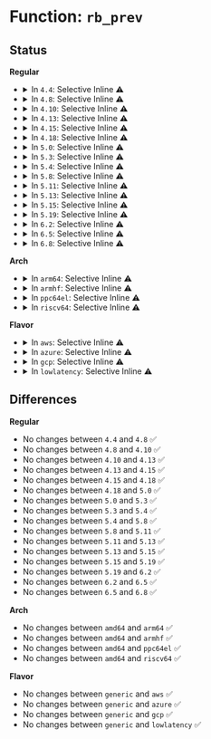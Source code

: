 # Function: <code>rb_prev</code>

## Status
<b>Regular</b>
<ul>
<li>
<details>
<summary>In <code>4.4</code>: Selective Inline ⚠️</summary>

```c
struct rb_node *rb_prev(const struct rb_node *node);
```

**Collision:** Unique Global

**Inline:** Selective

**Transformation:** False

**Instances:**

```
In lib/rbtree.c (ffffffff813eff20)
Location: lib/rbtree.c:508
Inline: True
Direct callers:
  - kernel/events/uprobes.c:uprobe_mmap
  - mm/vmalloc.c:pvm_determine_end
  - mm/vmalloc.c:__free_vmap_area
  - mm/vmalloc.c:pvm_find_next_prev
  - mm/vmalloc.c:pcpu_get_vm_areas
  - fs/ext4/mballoc.c:ext4_mb_free_metadata
  - fs/ext4/block_validity.c:add_system_zone
  - fs/ext4/extents_status.c:__es_insert_extent
  - block/elevator.c:elv_rb_former_request
  - block/cfq-iosched.c:cfq_close_cooperator
  - drivers/iommu/iova.c:alloc_iova
  - drivers/iommu/iova.c:alloc_iova
```
**Symbols:**

```
ffffffff813eff20-ffffffff813eff5e: rb_prev (STB_GLOBAL)
```
</details>
</li>
<li>
<details>
<summary>In <code>4.8</code>: Selective Inline ⚠️</summary>

```c
struct rb_node *rb_prev(const struct rb_node *node);
```

**Collision:** Unique Global

**Inline:** Selective

**Transformation:** False

**Instances:**

```
In lib/rbtree.c (ffffffff81436880)
Location: lib/rbtree.c:508
Inline: True
Direct callers:
  - kernel/events/uprobes.c:uprobe_mmap
  - mm/vmalloc.c:pcpu_get_vm_areas
  - mm/vmalloc.c:pvm_determine_end
  - mm/vmalloc.c:pvm_find_next_prev
  - mm/vmalloc.c:__free_vmap_area
  - fs/ext4/mballoc.c:ext4_mb_free_metadata
  - fs/ext4/block_validity.c:add_system_zone
  - fs/ext4/extents_status.c:__es_insert_extent
  - block/elevator.c:elv_rb_former_request
  - block/cfq-iosched.c:cfq_close_cooperator
  - block/cfq-iosched.c:cfq_find_next_rq
  - drivers/iommu/iova.c:alloc_iova
  - drivers/iommu/iova.c:alloc_iova
```
**Symbols:**

```
ffffffff81436880-ffffffff814368c6: rb_prev (STB_GLOBAL)
```
</details>
</li>
<li>
<details>
<summary>In <code>4.10</code>: Selective Inline ⚠️</summary>

```c
struct rb_node *rb_prev(const struct rb_node *node);
```

**Collision:** Unique Global

**Inline:** Selective

**Transformation:** False

**Instances:**

```
In lib/rbtree.c (ffffffff81453870)
Location: lib/rbtree.c:523
Inline: True
Direct callers:
  - kernel/events/uprobes.c:uprobe_mmap
  - mm/vmalloc.c:pcpu_get_vm_areas
  - mm/vmalloc.c:pvm_determine_end
  - mm/vmalloc.c:pvm_find_next_prev
  - mm/vmalloc.c:__free_vmap_area
  - fs/ext4/mballoc.c:ext4_mb_free_metadata
  - fs/ext4/block_validity.c:add_system_zone
  - fs/ext4/extents_status.c:__es_insert_extent
  - block/elevator.c:elv_rb_former_request
  - block/cfq-iosched.c:cfq_close_cooperator
  - block/cfq-iosched.c:cfq_find_next_rq
  - drivers/iommu/iova.c:alloc_iova
  - drivers/iommu/iova.c:alloc_iova
  - net/ipv4/tcp_input.c:tcp_prune_ofo_queue
```
**Symbols:**

```
ffffffff81453870-ffffffff814538b6: rb_prev (STB_GLOBAL)
```
</details>
</li>
<li>
<details>
<summary>In <code>4.13</code>: Selective Inline ⚠️</summary>

```c
struct rb_node *rb_prev(const struct rb_node *node);
```

**Collision:** Unique Global

**Inline:** Selective

**Transformation:** False

**Instances:**

```
In lib/rbtree.c (ffffffff818f3ad0)
Location: lib/rbtree.c:525
Inline: True
Direct callers:
  - kernel/events/uprobes.c:uprobe_mmap
  - mm/vmalloc.c:pcpu_get_vm_areas
  - mm/vmalloc.c:pvm_determine_end
  - mm/vmalloc.c:pvm_find_next_prev
  - mm/vmalloc.c:__free_vmap_area
  - fs/ext4/block_validity.c:add_system_zone
  - fs/ext4/extents_status.c:__es_insert_extent
  - fs/ext4/mballoc.c:ext4_mb_free_metadata
  - block/elevator.c:elv_rb_former_request
  - block/cfq-iosched.c:cfq_close_cooperator
  - block/cfq-iosched.c:cfq_find_next_rq
  - drivers/iommu/iova.c:alloc_iova
  - drivers/iommu/iova.c:alloc_iova
```
**Symbols:**

```
ffffffff818f3ad0-ffffffff818f3b16: rb_prev (STB_GLOBAL)
```
</details>
</li>
<li>
<details>
<summary>In <code>4.15</code>: Selective Inline ⚠️</summary>

```c
struct rb_node *rb_prev(const struct rb_node *node);
```

**Collision:** Unique Global

**Inline:** Selective

**Transformation:** False

**Instances:**

```
In lib/rbtree.c (ffffffff8197a4d0)
Location: lib/rbtree.c:560
Inline: True
Direct callers:
  - kernel/events/uprobes.c:uprobe_mmap
  - mm/vmalloc.c:pcpu_get_vm_areas
  - mm/vmalloc.c:pvm_determine_end
  - mm/vmalloc.c:pvm_find_next_prev
  - mm/vmalloc.c:__free_vmap_area
  - fs/ext4/block_validity.c:add_system_zone
  - fs/ext4/extents_status.c:__es_insert_extent
  - fs/ext4/mballoc.c:ext4_mb_free_metadata
  - block/elevator.c:elv_rb_former_request
  - block/cfq-iosched.c:cfq_close_cooperator
  - block/cfq-iosched.c:cfq_find_next_rq
  - block/cfq-iosched.c:cfq_rb_erase
  - drivers/iommu/iova.c:alloc_iova
  - net/ipv4/tcp_input.c:tcp_sacktag_walk
```
**Symbols:**

```
ffffffff8197a4d0-ffffffff8197a516: rb_prev (STB_GLOBAL)
```
</details>
</li>
<li>
<details>
<summary>In <code>4.18</code>: Selective Inline ⚠️</summary>

```c
struct rb_node *rb_prev(const struct rb_node *node);
```

**Collision:** Unique Global

**Inline:** Selective

**Transformation:** False

**Instances:**

```
In lib/rbtree.c (ffffffff819d6a70)
Location: lib/rbtree.c:560
Inline: True
Direct callers:
  - kernel/events/uprobes.c:uprobe_mmap
  - mm/vmalloc.c:pcpu_get_vm_areas
  - mm/vmalloc.c:pvm_determine_end
  - mm/vmalloc.c:pvm_find_next_prev
  - mm/vmalloc.c:__free_vmap_area
  - fs/ext4/block_validity.c:add_system_zone
  - fs/ext4/extents_status.c:__es_insert_extent
  - fs/ext4/mballoc.c:ext4_mb_free_metadata
  - block/elevator.c:elv_rb_former_request
  - block/cfq-iosched.c:cfq_close_cooperator
  - block/cfq-iosched.c:cfq_find_next_rq
  - block/cfq-iosched.c:cfq_rb_erase
  - drivers/iommu/iova.c:alloc_iova
  - net/ipv4/tcp_input.c:tcp_sacktag_walk
```
**Symbols:**

```
ffffffff819d6a70-ffffffff819d6ab3: rb_prev (STB_GLOBAL)
```
</details>
</li>
<li>
<details>
<summary>In <code>5.0</code>: Selective Inline ⚠️</summary>

```c
struct rb_node *rb_prev(const struct rb_node *node);
```

**Collision:** Unique Global

**Inline:** Selective

**Transformation:** False

**Instances:**

```
In lib/rbtree.c (ffffffff81a0eca0)
Location: lib/rbtree.c:560
Inline: True
Direct callers:
  - kernel/events/uprobes.c:uprobe_mmap
  - mm/vmalloc.c:pcpu_get_vm_areas
  - mm/vmalloc.c:pvm_determine_end
  - mm/vmalloc.c:pvm_find_next_prev
  - mm/vmalloc.c:__free_vmap_area
  - fs/ext4/block_validity.c:add_system_zone
  - fs/ext4/extents_status.c:__es_insert_extent
  - fs/ext4/mballoc.c:ext4_mb_free_metadata
  - block/elevator.c:elv_rb_former_request
  - drivers/iommu/iova.c:alloc_iova
  - net/ipv4/tcp_input.c:tcp_sacktag_walk
```
**Symbols:**

```
ffffffff81a0eca0-ffffffff81a0ece4: rb_prev (STB_GLOBAL)
```
</details>
</li>
<li>
<details>
<summary>In <code>5.3</code>: Selective Inline ⚠️</summary>

```c
struct rb_node *rb_prev(const struct rb_node *node);
```

**Collision:** Unique Global

**Inline:** Selective

**Transformation:** False

**Instances:**

```
In lib/rbtree.c (ffffffff81a7dd50)
Location: lib/rbtree.c:524
Inline: True
Direct callers:
  - kernel/events/uprobes.c:uprobe_mmap
  - mm/vmalloc.c:pcpu_get_vm_areas
  - fs/ext4/block_validity.c:add_system_zone
  - fs/ext4/extents_status.c:__es_insert_extent
  - fs/ext4/mballoc.c:ext4_mb_free_metadata
  - ipc/mqueue.c:do_mq_timedreceive
  - ipc/mqueue.c:do_mq_timedreceive
  - ipc/mqueue.c:mqueue_evict_inode
  - ipc/mqueue.c:mqueue_evict_inode
  - block/elevator.c:elv_rb_former_request
  - drivers/iommu/iova.c:alloc_iova
  - net/ipv4/tcp_input.c:tcp_sacktag_walk
```
**Symbols:**

```
ffffffff81a7dd50-ffffffff81a7dd92: rb_prev (STB_GLOBAL)
```
</details>
</li>
<li>
<details>
<summary>In <code>5.4</code>: Selective Inline ⚠️</summary>

```c
struct rb_node *rb_prev(const struct rb_node *node);
```

**Collision:** Unique Global

**Inline:** Selective

**Transformation:** False

**Instances:**

```
In lib/rbtree.c (ffffffff81ab5080)
Location: lib/rbtree.c:524
Inline: True
Direct callers:
  - kernel/events/uprobes.c:uprobe_mmap
  - mm/vmalloc.c:pcpu_get_vm_areas
  - fs/ext4/block_validity.c:add_system_zone
  - fs/ext4/extents_status.c:__es_remove_extent
  - fs/ext4/extents_status.c:__es_remove_extent
  - fs/ext4/extents_status.c:__es_insert_extent
  - fs/ext4/mballoc.c:ext4_mb_free_metadata
  - ipc/mqueue.c:do_mq_timedreceive
  - ipc/mqueue.c:do_mq_timedreceive
  - ipc/mqueue.c:mqueue_evict_inode
  - ipc/mqueue.c:mqueue_evict_inode
  - block/elevator.c:elv_rb_former_request
  - drivers/iommu/iova.c:alloc_iova
  - net/ipv4/tcp_input.c:tcp_sacktag_walk
```
**Symbols:**

```
ffffffff81ab5080-ffffffff81ab50c2: rb_prev (STB_GLOBAL)
```
</details>
</li>
<li>
<details>
<summary>In <code>5.8</code>: Selective Inline ⚠️</summary>

```c
struct rb_node *rb_prev(const struct rb_node *node);
```

**Collision:** Unique Global

**Inline:** Selective

**Transformation:** False

**Instances:**

```
In lib/rbtree.c (ffffffff815efcc0)
Location: lib/rbtree.c:524
Inline: True
Direct callers:
  - kernel/events/uprobes.c:build_probe_list
  - kernel/events/uprobes.c:build_probe_list
  - mm/vmalloc.c:pcpu_get_vm_areas
  - mm/memcontrol.c:mem_cgroup_css_free
  - mm/memcontrol.c:mem_cgroup_soft_limit_reclaim
  - mm/memcontrol.c:__mem_cgroup_largest_soft_limit_node
  - mm/memcontrol.c:mem_cgroup_update_tree
  - fs/ext4/block_validity.c:add_system_zone
  - fs/ext4/extents_status.c:__es_remove_extent
  - fs/ext4/extents_status.c:get_rsvd
  - fs/ext4/extents_status.c:__es_insert_extent
  - ipc/mqueue.c:do_mq_timedreceive
  - ipc/mqueue.c:do_mq_timedreceive
  - ipc/mqueue.c:mqueue_evict_inode
  - ipc/mqueue.c:mqueue_evict_inode
  - block/elevator.c:elv_rb_former_request
  - drivers/iommu/iova.c:__alloc_and_insert_iova_range
  - drivers/vfio/vfio_iommu_type1.c:vfio_iommu_replay
  - drivers/vfio/vfio_iommu_type1.c:vfio_dma_bitmap_alloc_all
  - drivers/vfio/vfio_iommu_type1.c:vfio_dma_bitmap_alloc_all
  - net/ipv4/tcp_input.c:tcp_prune_ofo_queue
  - net/ipv4/tcp_input.c:tcp_shift_skb_data
```
**Symbols:**

```
ffffffff815efcc0-ffffffff815efd02: rb_prev (STB_GLOBAL)
```
</details>
</li>
<li>
<details>
<summary>In <code>5.11</code>: Selective Inline ⚠️</summary>

```c
struct rb_node *rb_prev(const struct rb_node *node);
```

**Collision:** Unique Global

**Inline:** Selective

**Transformation:** False

**Instances:**

```
In lib/rbtree.c (ffffffff81614420)
Location: lib/rbtree.c:524
Inline: True
Direct callers:
  - kernel/events/uprobes.c:build_probe_list
  - kernel/events/uprobes.c:build_probe_list
  - mm/vmalloc.c:pcpu_get_vm_areas
  - mm/memcontrol.c:mem_cgroup_css_free
  - mm/memcontrol.c:mem_cgroup_soft_limit_reclaim
  - mm/memcontrol.c:__mem_cgroup_largest_soft_limit_node
  - mm/memcontrol.c:mem_cgroup_update_tree
  - fs/ext4/block_validity.c:add_system_zone
  - fs/ext4/extents_status.c:__es_remove_extent
  - fs/ext4/extents_status.c:get_rsvd
  - fs/ext4/extents_status.c:__es_insert_extent
  - ipc/mqueue.c:do_mq_timedreceive
  - ipc/mqueue.c:do_mq_timedreceive
  - ipc/mqueue.c:mqueue_evict_inode
  - ipc/mqueue.c:mqueue_evict_inode
  - block/elevator.c:elv_rb_former_request
  - drivers/iommu/iova.c:__alloc_and_insert_iova_range
  - drivers/vfio/vfio_iommu_type1.c:vfio_iommu_replay
  - drivers/vfio/vfio_iommu_type1.c:vfio_dma_bitmap_alloc_all
  - drivers/vfio/vfio_iommu_type1.c:vfio_dma_bitmap_alloc_all
  - net/ipv4/tcp_input.c:tcp_prune_ofo_queue
  - net/ipv4/tcp_input.c:tcp_shift_skb_data
```
**Symbols:**

```
ffffffff81614420-ffffffff81614462: rb_prev (STB_GLOBAL)
```
</details>
</li>
<li>
<details>
<summary>In <code>5.13</code>: Selective Inline ⚠️</summary>

```c
struct rb_node *rb_prev(const struct rb_node *node);
```

**Collision:** Unique Global

**Inline:** Selective

**Transformation:** False

**Instances:**

```
In lib/rbtree.c (ffffffff815f7ab0)
Location: lib/rbtree.c:524
Inline: True
Direct callers:
  - kernel/events/uprobes.c:uprobe_mmap
  - mm/vmalloc.c:pcpu_get_vm_areas
  - mm/memcontrol.c:mem_cgroup_css_free
  - mm/memcontrol.c:mem_cgroup_soft_limit_reclaim
  - mm/memcontrol.c:__mem_cgroup_largest_soft_limit_node
  - fs/ext4/block_validity.c:add_system_zone
  - fs/ext4/extents_status.c:__es_remove_extent
  - fs/ext4/extents_status.c:get_rsvd
  - fs/ext4/extents_status.c:__es_insert_extent
  - ipc/mqueue.c:do_mq_timedreceive
  - ipc/mqueue.c:do_mq_timedreceive
  - ipc/mqueue.c:mqueue_evict_inode
  - ipc/mqueue.c:mqueue_evict_inode
  - block/elevator.c:elv_rb_former_request
  - drivers/iommu/iova.c:__alloc_and_insert_iova_range
  - drivers/vfio/vfio_iommu_type1.c:vfio_iommu_type1_dirty_pages
  - drivers/vfio/vfio_iommu_type1.c:vfio_iommu_type1_dirty_pages
  - drivers/vfio/vfio_iommu_type1.c:vfio_iommu_replay
  - drivers/vfio/vfio_iommu_type1.c:vfio_iommu_replay
  - net/ipv4/tcp_input.c:tcp_prune_ofo_queue
  - net/ipv4/tcp_input.c:tcp_shift_skb_data
```
**Symbols:**

```
ffffffff815f7ab0-ffffffff815f7af2: rb_prev (STB_GLOBAL)
```
</details>
</li>
<li>
<details>
<summary>In <code>5.15</code>: Selective Inline ⚠️</summary>

```c
struct rb_node *rb_prev(const struct rb_node *node);
```

**Collision:** Unique Global

**Inline:** Selective

**Transformation:** False

**Instances:**

```
In lib/rbtree.c (ffffffff81665240)
Location: lib/rbtree.c:524
Inline: True
Direct callers:
  - kernel/events/uprobes.c:uprobe_mmap
  - mm/vmalloc.c:pcpu_get_vm_areas
  - mm/memcontrol.c:mem_cgroup_css_free
  - mm/memcontrol.c:mem_cgroup_soft_limit_reclaim
  - mm/memcontrol.c:__mem_cgroup_largest_soft_limit_node
  - fs/ext4/block_validity.c:add_system_zone
  - fs/ext4/extents_status.c:__es_remove_extent
  - fs/ext4/extents_status.c:get_rsvd
  - fs/ext4/extents_status.c:__es_insert_extent
  - ipc/mqueue.c:mqueue_evict_inode
  - ipc/mqueue.c:mqueue_evict_inode
  - block/elevator.c:elv_rb_former_request
  - drivers/iommu/iova.c:__alloc_and_insert_iova_range
  - drivers/vfio/vfio_iommu_type1.c:vfio_iommu_type1_dirty_pages
  - drivers/vfio/vfio_iommu_type1.c:vfio_iommu_type1_dirty_pages
  - drivers/vfio/vfio_iommu_type1.c:vfio_iommu_replay
  - drivers/vfio/vfio_iommu_type1.c:vfio_iommu_replay
  - net/ipv4/tcp_input.c:tcp_prune_ofo_queue
  - net/ipv4/tcp_input.c:tcp_shift_skb_data
```
**Symbols:**

```
ffffffff81665240-ffffffff81665282: rb_prev (STB_GLOBAL)
```
</details>
</li>
<li>
<details>
<summary>In <code>5.19</code>: Selective Inline ⚠️</summary>

```c
struct rb_node *rb_prev(const struct rb_node *node);
```

**Collision:** Unique Global

**Inline:** Selective

**Transformation:** False

**Instances:**

```
In lib/rbtree.c (ffffffff8177f7d0)
Location: lib/rbtree.c:524
Inline: True
Direct callers:
  - kernel/events/uprobes.c:uprobe_mmap
  - mm/vmalloc.c:pcpu_get_vm_areas
  - mm/memcontrol.c:mem_cgroup_css_free
  - mm/memcontrol.c:__mem_cgroup_largest_soft_limit_node
  - fs/ext4/block_validity.c:add_system_zone
  - fs/ext4/extents_status.c:__es_remove_extent
  - fs/ext4/extents_status.c:get_rsvd
  - fs/ext4/extents_status.c:__es_insert_extent
  - block/elevator.c:elv_rb_former_request
  - drivers/iommu/iova.c:__alloc_and_insert_iova_range
  - drivers/vfio/vfio_iommu_type1.c:vfio_iommu_type1_dirty_pages
  - drivers/vfio/vfio_iommu_type1.c:vfio_iommu_type1_dirty_pages
  - drivers/vfio/vfio_iommu_type1.c:vfio_iommu_replay
  - drivers/vfio/vfio_iommu_type1.c:vfio_iommu_replay
  - net/ipv4/tcp_input.c:tcp_prune_ofo_queue
  - net/ipv4/tcp_input.c:tcp_shift_skb_data
```
**Symbols:**

```
ffffffff8177f7d0-ffffffff8177f829: rb_prev (STB_GLOBAL)
```
</details>
</li>
<li>
<details>
<summary>In <code>6.2</code>: Selective Inline ⚠️</summary>

```c
struct rb_node *rb_prev(const struct rb_node *node);
```

**Collision:** Unique Global

**Inline:** Selective

**Transformation:** False

**Instances:**

```
In lib/rbtree.c (ffffffff8203c510)
Location: lib/rbtree.c:524
Inline: True
Direct callers:
  - kernel/events/uprobes.c:uprobe_mmap
  - mm/vmalloc.c:pcpu_get_vm_areas
  - mm/memcontrol.c:mem_cgroup_css_free
  - mm/memcontrol.c:__mem_cgroup_largest_soft_limit_node
  - fs/ext4/block_validity.c:add_system_zone
  - fs/ext4/extents_status.c:__es_remove_extent
  - fs/ext4/extents_status.c:get_rsvd
  - fs/ext4/extents_status.c:__es_insert_extent
  - block/elevator.c:elv_rb_former_request
  - drivers/iommu/iova.c:__alloc_and_insert_iova_range
  - net/ipv4/tcp_input.c:tcp_prune_ofo_queue
  - net/ipv4/tcp_input.c:tcp_shift_skb_data
```
**Symbols:**

```
ffffffff8203c510-ffffffff8203c569: rb_prev (STB_GLOBAL)
```
</details>
</li>
<li>
<details>
<summary>In <code>6.5</code>: Selective Inline ⚠️</summary>

```c
struct rb_node *rb_prev(const struct rb_node *node);
```

**Collision:** Unique Global

**Inline:** Selective

**Transformation:** False

**Instances:**

```
In lib/rbtree.c (ffffffff820baa40)
Location: lib/rbtree.c:524
Inline: True
Direct callers:
  - kernel/events/uprobes.c:uprobe_mmap
  - mm/vmalloc.c:pcpu_get_vm_areas
  - mm/memcontrol.c:mem_cgroup_css_free
  - mm/memcontrol.c:memcg_check_events
  - mm/memcontrol.c:__mem_cgroup_largest_soft_limit_node
  - fs/ext4/block_validity.c:add_system_zone
  - fs/ext4/extents_status.c:__es_remove_extent
  - fs/ext4/extents_status.c:get_rsvd
  - fs/ext4/extents_status.c:__es_insert_extent
  - fs/ext4/mballoc.c:ext4_mb_free_metadata
  - fs/ext4/mballoc.c:ext4_mb_pa_adjust_overlap
  - fs/ext4/mballoc.c:ext4_mb_pa_adjust_overlap
  - ipc/mqueue.c:mqueue_evict_inode
  - ipc/mqueue.c:mqueue_evict_inode
  - block/elevator.c:elv_rb_former_request
  - drivers/iommu/iova.c:__alloc_and_insert_iova_range
  - net/ipv4/tcp_input.c:tcp_prune_ofo_queue
  - net/ipv4/tcp_input.c:tcp_shift_skb_data
```
**Symbols:**

```
ffffffff820baa40-ffffffff820baa8e: rb_prev (STB_GLOBAL)
```
</details>
</li>
<li>
<details>
<summary>In <code>6.8</code>: Selective Inline ⚠️</summary>

```c
struct rb_node *rb_prev(const struct rb_node *node);
```

**Collision:** Unique Global

**Inline:** Selective

**Transformation:** False

**Instances:**

```
In lib/rbtree.c (ffffffff82195350)
Location: lib/rbtree.c:524
Inline: True
Direct callers:
  - kernel/events/uprobes.c:uprobe_mmap
  - mm/vmalloc.c:pcpu_get_vm_areas
  - mm/memcontrol.c:mem_cgroup_css_free
  - mm/memcontrol.c:memcg_check_events
  - mm/memcontrol.c:__mem_cgroup_largest_soft_limit_node
  - fs/ext4/block_validity.c:add_system_zone
  - fs/ext4/extents_status.c:__es_remove_extent
  - fs/ext4/extents_status.c:get_rsvd
  - fs/ext4/extents_status.c:__es_insert_extent
  - fs/ext4/mballoc.c:ext4_mb_free_metadata
  - fs/ext4/mballoc.c:ext4_mb_pa_adjust_overlap
  - fs/ext4/mballoc.c:ext4_mb_pa_adjust_overlap
  - ipc/mqueue.c:mqueue_evict_inode
  - ipc/mqueue.c:mqueue_evict_inode
  - block/elevator.c:elv_rb_former_request
  - drivers/iommu/iova.c:__alloc_and_insert_iova_range
  - drivers/gpu/drm/drm_mm.c:drm_mm_insert_node_in_range
  - net/ipv4/tcp_input.c:tcp_prune_ofo_queue
  - net/ipv4/tcp_input.c:tcp_shift_skb_data
```
**Symbols:**

```
ffffffff82195350-ffffffff8219539e: rb_prev (STB_GLOBAL)
```
</details>
</li>
</ul>
<b>Arch</b>
<ul>
<li>
<details>
<summary>In <code>arm64</code>: Selective Inline ⚠️</summary>

```c
struct rb_node *rb_prev(const struct rb_node *node);
```

**Collision:** Unique Global

**Inline:** Selective

**Transformation:** False

**Instances:**

```
In lib/rbtree.c (ffff800010d8f9e8)
Location: lib/rbtree.c:524
Inline: True
Direct callers:
  - kernel/events/uprobes.c:uprobe_mmap
  - mm/vmalloc.c:pcpu_get_vm_areas
  - fs/ext4/block_validity.c:add_system_zone
  - fs/ext4/extents_status.c:__es_remove_extent
  - fs/ext4/extents_status.c:__es_remove_extent
  - fs/ext4/extents_status.c:__es_insert_extent
  - fs/ext4/mballoc.c:ext4_mb_free_metadata
  - ipc/mqueue.c:do_mq_timedreceive
  - ipc/mqueue.c:do_mq_timedreceive
  - ipc/mqueue.c:mqueue_evict_inode
  - ipc/mqueue.c:mqueue_evict_inode
  - block/elevator.c:elv_rb_former_request
  - drivers/iommu/iova.c:alloc_iova
  - net/ipv4/tcp_input.c:tcp_sacktag_walk
```
**Symbols:**

```
ffff800010d8f9e8-ffff800010d8fa38: rb_prev (STB_GLOBAL)
```
</details>
</li>
<li>
<details>
<summary>In <code>armhf</code>: Selective Inline ⚠️</summary>

```c
struct rb_node *rb_prev(const struct rb_node *node);
```

**Collision:** Unique Global

**Inline:** Selective

**Transformation:** False

**Instances:**

```
In lib/rbtree.c (c0e8a22c)
Location: lib/rbtree.c:524
Inline: True
Direct callers:
  - kernel/events/uprobes.c:uprobe_mmap
  - mm/vmalloc.c:pcpu_get_vm_areas
  - fs/ext4/block_validity.c:add_system_zone
  - fs/ext4/extents_status.c:__es_remove_extent
  - fs/ext4/extents_status.c:__es_remove_extent
  - fs/ext4/extents_status.c:__es_insert_extent
  - fs/ext4/mballoc.c:ext4_mb_free_metadata
  - ipc/mqueue.c:do_mq_timedreceive
  - ipc/mqueue.c:do_mq_timedreceive
  - ipc/mqueue.c:mqueue_evict_inode
  - ipc/mqueue.c:mqueue_evict_inode
  - block/elevator.c:elv_rb_former_request
  - net/ipv4/tcp_input.c:tcp_sacktag_walk
```
**Symbols:**

```
c0e8a22c-c0e8a298: rb_prev (STB_GLOBAL)
```
</details>
</li>
<li>
<details>
<summary>In <code>ppc64el</code>: Selective Inline ⚠️</summary>

```c
struct rb_node *rb_prev(const struct rb_node *node);
```

**Collision:** Unique Global

**Inline:** Selective

**Transformation:** False

**Instances:**

```
In lib/rbtree.c (c000000000ed2820)
Location: lib/rbtree.c:524
Inline: True
Direct callers:
  - kernel/events/uprobes.c:uprobe_mmap
  - mm/vmalloc.c:pcpu_get_vm_areas
  - mm/mempolicy.c:sp_lookup
  - fs/ext4/block_validity.c:add_system_zone
  - fs/ext4/extents_status.c:__es_remove_extent
  - fs/ext4/extents_status.c:__es_remove_extent
  - fs/ext4/extents_status.c:__es_insert_extent
  - fs/ext4/mballoc.c:ext4_mb_free_metadata
  - ipc/mqueue.c:do_mq_timedreceive
  - ipc/mqueue.c:do_mq_timedreceive
  - ipc/mqueue.c:mqueue_evict_inode
  - ipc/mqueue.c:mqueue_evict_inode
  - block/elevator.c:elv_rb_former_request
  - net/ipv4/tcp_input.c:tcp_sacktag_walk
```
**Symbols:**

```
c000000000ed2820-c000000000ed28a8: rb_prev (STB_GLOBAL)
```
</details>
</li>
<li>
<details>
<summary>In <code>riscv64</code>: Selective Inline ⚠️</summary>

```c
struct rb_node *rb_prev(const struct rb_node *node);
```

**Collision:** Unique Global

**Inline:** Selective

**Transformation:** False

**Instances:**

```
In lib/rbtree.c (ffffffe0008b7f7a)
Location: lib/rbtree.c:524
Inline: True
Direct callers:
  - mm/vmalloc.c:pcpu_get_vm_areas
  - fs/ext4/block_validity.c:add_system_zone
  - fs/ext4/extents_status.c:__es_remove_extent
  - fs/ext4/extents_status.c:__es_remove_extent
  - fs/ext4/extents_status.c:__es_insert_extent
  - fs/ext4/mballoc.c:ext4_mb_free_metadata
  - ipc/mqueue.c:__se_sys_mq_timedreceive
  - ipc/mqueue.c:__se_sys_mq_timedreceive
  - ipc/mqueue.c:mqueue_evict_inode
  - ipc/mqueue.c:mqueue_evict_inode
  - block/elevator.c:elv_rb_former_request
  - net/ipv4/tcp_input.c:tcp_sacktag_walk
```
**Symbols:**

```
ffffffe0008b7f7a-ffffffe0008b7fb2: rb_prev (STB_GLOBAL)
```
</details>
</li>
</ul>
<b>Flavor</b>
<ul>
<li>
<details>
<summary>In <code>aws</code>: Selective Inline ⚠️</summary>

```c
struct rb_node *rb_prev(const struct rb_node *node);
```

**Collision:** Unique Global

**Inline:** Selective

**Transformation:** False

**Instances:**

```
In lib/rbtree.c (ffffffff81a53ed0)
Location: lib/rbtree.c:524
Inline: True
Direct callers:
  - kernel/events/uprobes.c:uprobe_mmap
  - mm/vmalloc.c:pcpu_get_vm_areas
  - fs/ext4/block_validity.c:add_system_zone
  - fs/ext4/extents_status.c:__es_remove_extent
  - fs/ext4/extents_status.c:__es_remove_extent
  - fs/ext4/extents_status.c:__es_insert_extent
  - fs/ext4/mballoc.c:ext4_mb_free_metadata
  - ipc/mqueue.c:do_mq_timedreceive
  - ipc/mqueue.c:do_mq_timedreceive
  - ipc/mqueue.c:mqueue_evict_inode
  - ipc/mqueue.c:mqueue_evict_inode
  - block/elevator.c:elv_rb_former_request
  - drivers/iommu/iova.c:alloc_iova
  - net/ipv4/tcp_input.c:tcp_sacktag_walk
```
**Symbols:**

```
ffffffff81a53ed0-ffffffff81a53f12: rb_prev (STB_GLOBAL)
```
</details>
</li>
<li>
<details>
<summary>In <code>azure</code>: Selective Inline ⚠️</summary>

```c
struct rb_node *rb_prev(const struct rb_node *node);
```

**Collision:** Unique Global

**Inline:** Selective

**Transformation:** False

**Instances:**

```
In lib/rbtree.c (ffffffff81a10fb0)
Location: lib/rbtree.c:524
Inline: True
Direct callers:
  - kernel/events/uprobes.c:uprobe_mmap
  - mm/vmalloc.c:pcpu_get_vm_areas
  - fs/ext4/block_validity.c:add_system_zone
  - fs/ext4/extents_status.c:__es_remove_extent
  - fs/ext4/extents_status.c:__es_remove_extent
  - fs/ext4/extents_status.c:__es_insert_extent
  - fs/ext4/mballoc.c:ext4_mb_free_metadata
  - ipc/mqueue.c:do_mq_timedreceive
  - ipc/mqueue.c:do_mq_timedreceive
  - ipc/mqueue.c:mqueue_evict_inode
  - ipc/mqueue.c:mqueue_evict_inode
  - block/elevator.c:elv_rb_former_request
  - drivers/iommu/iova.c:alloc_iova
  - net/ipv4/tcp_input.c:tcp_sacktag_walk
```
**Symbols:**

```
ffffffff81a10fb0-ffffffff81a10ff2: rb_prev (STB_GLOBAL)
```
</details>
</li>
<li>
<details>
<summary>In <code>gcp</code>: Selective Inline ⚠️</summary>

```c
struct rb_node *rb_prev(const struct rb_node *node);
```

**Collision:** Unique Global

**Inline:** Selective

**Transformation:** False

**Instances:**

```
In lib/rbtree.c (ffffffff81ac02c0)
Location: lib/rbtree.c:524
Inline: True
Direct callers:
  - kernel/events/uprobes.c:uprobe_mmap
  - mm/vmalloc.c:pcpu_get_vm_areas
  - fs/ext4/block_validity.c:add_system_zone
  - fs/ext4/extents_status.c:__es_remove_extent
  - fs/ext4/extents_status.c:__es_remove_extent
  - fs/ext4/extents_status.c:__es_insert_extent
  - fs/ext4/mballoc.c:ext4_mb_free_metadata
  - ipc/mqueue.c:do_mq_timedreceive
  - ipc/mqueue.c:do_mq_timedreceive
  - ipc/mqueue.c:mqueue_evict_inode
  - ipc/mqueue.c:mqueue_evict_inode
  - block/elevator.c:elv_rb_former_request
  - drivers/iommu/iova.c:alloc_iova
  - net/ipv4/tcp_input.c:tcp_sacktag_walk
```
**Symbols:**

```
ffffffff81ac02c0-ffffffff81ac0302: rb_prev (STB_GLOBAL)
```
</details>
</li>
<li>
<details>
<summary>In <code>lowlatency</code>: Selective Inline ⚠️</summary>

```c
struct rb_node *rb_prev(const struct rb_node *node);
```

**Collision:** Unique Global

**Inline:** Selective

**Transformation:** False

**Instances:**

```
In lib/rbtree.c (ffffffff81acc790)
Location: lib/rbtree.c:524
Inline: True
Direct callers:
  - kernel/events/uprobes.c:uprobe_mmap
  - mm/vmalloc.c:pcpu_get_vm_areas
  - fs/ext4/block_validity.c:add_system_zone
  - fs/ext4/extents_status.c:__es_remove_extent
  - fs/ext4/extents_status.c:__es_remove_extent
  - fs/ext4/extents_status.c:__es_insert_extent
  - fs/ext4/mballoc.c:ext4_mb_free_metadata
  - ipc/mqueue.c:do_mq_timedreceive
  - ipc/mqueue.c:do_mq_timedreceive
  - ipc/mqueue.c:mqueue_evict_inode
  - ipc/mqueue.c:mqueue_evict_inode
  - block/elevator.c:elv_rb_former_request
  - drivers/iommu/iova.c:alloc_iova
  - net/ipv4/tcp_input.c:tcp_sacktag_walk
```
**Symbols:**

```
ffffffff81acc790-ffffffff81acc7d2: rb_prev (STB_GLOBAL)
```
</details>
</li>
</ul>

## Differences
<b>Regular</b>
<ul>
<li>
No changes between <code>4.4</code> and <code>4.8</code> ✅
</li>
<li>
No changes between <code>4.8</code> and <code>4.10</code> ✅
</li>
<li>
No changes between <code>4.10</code> and <code>4.13</code> ✅
</li>
<li>
No changes between <code>4.13</code> and <code>4.15</code> ✅
</li>
<li>
No changes between <code>4.15</code> and <code>4.18</code> ✅
</li>
<li>
No changes between <code>4.18</code> and <code>5.0</code> ✅
</li>
<li>
No changes between <code>5.0</code> and <code>5.3</code> ✅
</li>
<li>
No changes between <code>5.3</code> and <code>5.4</code> ✅
</li>
<li>
No changes between <code>5.4</code> and <code>5.8</code> ✅
</li>
<li>
No changes between <code>5.8</code> and <code>5.11</code> ✅
</li>
<li>
No changes between <code>5.11</code> and <code>5.13</code> ✅
</li>
<li>
No changes between <code>5.13</code> and <code>5.15</code> ✅
</li>
<li>
No changes between <code>5.15</code> and <code>5.19</code> ✅
</li>
<li>
No changes between <code>5.19</code> and <code>6.2</code> ✅
</li>
<li>
No changes between <code>6.2</code> and <code>6.5</code> ✅
</li>
<li>
No changes between <code>6.5</code> and <code>6.8</code> ✅
</li>
</ul>
<b>Arch</b>
<ul>
<li>
No changes between <code>amd64</code> and <code>arm64</code> ✅
</li>
<li>
No changes between <code>amd64</code> and <code>armhf</code> ✅
</li>
<li>
No changes between <code>amd64</code> and <code>ppc64el</code> ✅
</li>
<li>
No changes between <code>amd64</code> and <code>riscv64</code> ✅
</li>
</ul>
<b>Flavor</b>
<ul>
<li>
No changes between <code>generic</code> and <code>aws</code> ✅
</li>
<li>
No changes between <code>generic</code> and <code>azure</code> ✅
</li>
<li>
No changes between <code>generic</code> and <code>gcp</code> ✅
</li>
<li>
No changes between <code>generic</code> and <code>lowlatency</code> ✅
</li>
</ul>
